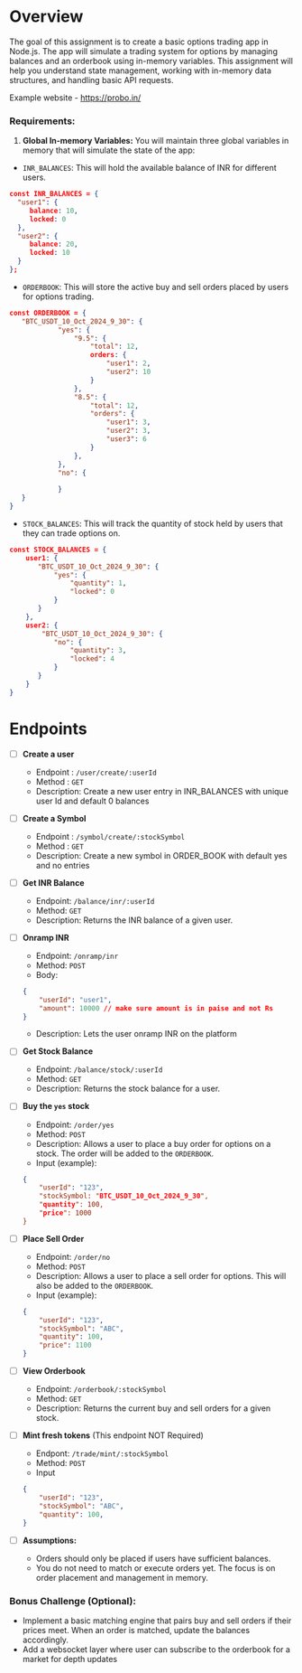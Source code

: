# Overview

The goal of this assignment is to create a basic options trading app in Node.js. The app will simulate a trading system for options by managing balances and an orderbook using in-memory variables. This assignment will help you understand state management, working with in-memory data structures, and handling basic API requests.

Example website - https://probo.in/


### Requirements:

1. **Global In-memory Variables:**
You will maintain three global variables in memory that will simulate the state of the app:

- `INR_BALANCES`: This will hold the available balance of INR for different users.

```json
const INR_BALANCES = {
  "user1": {
     balance: 10,
     locked: 0
  },
  "user2": {
     balance: 20,
     locked: 10
  }
};
```

- `ORDERBOOK`: This will store the active buy and sell orders placed by users for options trading.
```json
const ORDERBOOK = {
   "BTC_USDT_10_Oct_2024_9_30": {
			"yes": {
				"9.5": {
					"total": 12,
					orders: {
						"user1": 2,
						"user2": 10
					}
				},
				"8.5": {
					"total": 12,
					"orders": {
						"user1": 3,
						"user2": 3,
						"user3": 6
					}
				},
			},
			"no": {
			
			}
   }
}
```

- `STOCK_BALANCES`: This will track the quantity of stock held by users that they can trade options on.
```json
const STOCK_BALANCES = {
	user1: {
	   "BTC_USDT_10_Oct_2024_9_30": {
		   "yes": {
			   "quantity": 1,
			   "locked": 0
		   }
	   }
	},
	user2: {
		"BTC_USDT_10_Oct_2024_9_30": {
		   "no": {
			   "quantity": 3,
			   "locked": 4
		   }
	   }
	}
}
```

# Endpoints

- [ ] **Create a user**
    - Endpoint : `/user/create/:userId`
    - Method : `GET`
    - Description: Create a new user entry in INR_BALANCES with unique user Id and default 0 balances
    
- [ ] **Create a Symbol**
    - Endpoint : `/symbol/create/:stockSymbol`
    - Method : `GET`
    - Description: Create a new symbol in ORDER_BOOK with default yes and no entries

- [ ] **Get INR Balance**
    - Endpoint: `/balance/inr/:userId`
    - Method: `GET`
    - Description: Returns the INR balance of a given user.
  
- [ ] **Onramp INR**
    - Endpoint: `/onramp/inr`
    - Method: `POST`
    - Body: 
    ```json
    {
        "userId": "user1",
        "amount": 10000 // make sure amount is in paise and not Rs
    }
    ```
    - Description: Lets the user onramp INR on the platform

- [ ] **Get Stock Balance**
    - Endpoint: `/balance/stock/:userId`
    - Method: `GET`
    - Description: Returns the stock balance for a user.
  
- [ ]  **Buy the `yes` stock**
    - Endpoint: `/order/yes`
    - Method: `POST`
    - Description: Allows a user to place a buy order for options on a stock. The order will be added to the `ORDERBOOK`.
    - Input (example):
    ```json
    {
        "userId": "123",
        "stockSymbol: "BTC_USDT_10_Oct_2024_9_30",
        "quantity": 100,
        "price": 1000
    }
    ```

- [ ] **Place Sell Order**
    - Endpoint: `/order/no`
    - Method: `POST`
    - Description: Allows a user to place a sell order for options. This will also be added to the `ORDERBOOK`.
    - Input (example):
    ```json
    {
        "userId": "123",
        "stockSymbol": "ABC",
        "quantity": 100,
        "price": 1100
    }
    ```

- [ ] **View Orderbook**
    - Endpoint: `/orderbook/:stockSymbol`
    - Method: `GET`
    - Description: Returns the current buy and sell orders for a given stock.
  
- [ ] **Mint fresh tokens**  (This endpoint NOT Required)
    - Endpont: `/trade/mint/:stockSymbol`
    - Method: `POST`
    - Input
    ```json
    {
        "userId": "123",
        "stockSymbol": "ABC",
        "quantity": 100,
    }
    ```
    
- [ ] **Assumptions:**
    - Orders should only be placed if users have sufficient balances.
    - You do not need to match or execute orders yet. The focus is on order placement and management in memory.

### Bonus Challenge (Optional):

- Implement a basic matching engine that pairs buy and sell orders if their prices meet. When an order is matched, update the balances accordingly.
- Add a websocket layer where user can subscribe to the orderbook for a market for depth updates 